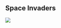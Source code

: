 
## Space Invaders
![](https://user-images.githubusercontent.com/98851253/173201632-b6fcf00f-53f7-4b64-aa65-c44b53800e39.gif)
